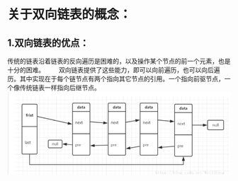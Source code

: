 关于双向链表的概念：
=================
1.双向链表的优点：
---------------
传统的链表沿着链表的反向遍历是困难的，以及操作某个节点的前一个元素，也是十分的困难。 
　　双向链表提供了这些能力，即可以向前遍历，也可以向后遍历。其中实现在于每个链节点有两个指向其它节点的引用。一个指向前驱节点，一个像传统链表一样指向后继节点。
![Image text](https://github.com/OrdinarySK/Firstdemo/blob/master/img/shaunglianbiao.png)
